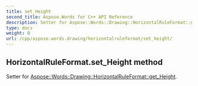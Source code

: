 ```yaml
---
title: set_Height
second_title: Aspose.Words for C++ API Reference
description: Setter for Aspose::Words::Drawing::HorizontalRuleFormat::get_Height. 
type: docs
weight: 0
url: /cpp/aspose.words.drawing/horizontalruleformat/set_height/
---
```

## HorizontalRuleFormat.set_Height method


Setter for [Aspose::Words::Drawing::HorizontalRuleFormat::get_Height](./get_height/).

